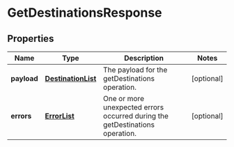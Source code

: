 
# GetDestinationsResponse

## Properties
Name | Type | Description | Notes
------------ | ------------- | ------------- | -------------
**payload** | [**DestinationList**](DestinationList.md) | The payload for the getDestinations operation. |  [optional]
**errors** | [**ErrorList**](../ErrorList.md) | One or more unexpected errors occurred during the getDestinations operation. |  [optional]



